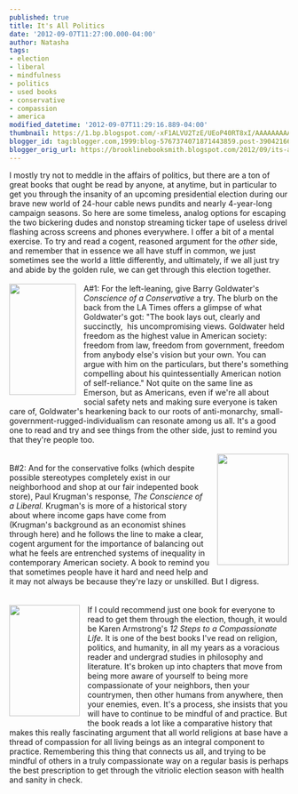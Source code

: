 ```yaml
---
published: true
title: It's All Politics
date: '2012-09-07T11:27:00.000-04:00'
author: Natasha
tags:
- election
- liberal
- mindfulness
- politics
- used books
- conservative
- compassion
- america
modified_datetime: '2012-09-07T11:29:16.889-04:00'
thumbnail: https://1.bp.blogspot.com/-xF1ALVU2TzE/UEoP40RT8xI/AAAAAAAAAzY/Xd1wqGhf4Rw/s72-c/goldwater.jpg
blogger_id: tag:blogger.com,1999:blog-5767374071871443859.post-3904216660189079821
blogger_orig_url: https://brooklinebooksmith.blogspot.com/2012/09/its-all-politics.html
---
```


I mostly try not to meddle in the affairs of politics, but there are a ton of great books that ought be read by anyone, at anytime, but in particular to get you through the insanity of an upcoming presidential election during our brave new world of 24-hour cable news pundits and nearly 4-year-long campaign seasons. So here are some timeless, analog options for escaping the&nbsp;two bickering dudes and nonstop streaming&nbsp;ticker tape&nbsp;of useless drivel flashing across screens and phones everywhere.&nbsp;I&nbsp;offer a bit of a mental exercise. To try and read a cogent, reasoned argument for the <i>other </i>side, and remember that in essence we all have stuff in common, we just sometimes see the world a little differently, and ultimately, if we all just try and abide by the golden rule, we can get through this election together.<br /><br /><a href="https://1.bp.blogspot.com/-xF1ALVU2TzE/UEoP40RT8xI/AAAAAAAAAzY/Xd1wqGhf4Rw/s1600/goldwater.jpg" imageanchor="1" style="clear: left; float: left; margin-bottom: 1em; margin-right: 1em;"><img border="0" height="200" src="https://1.bp.blogspot.com/-xF1ALVU2TzE/UEoP40RT8xI/AAAAAAAAAzY/Xd1wqGhf4Rw/s200/goldwater.jpg" width="120" /></a>A#1: For the left-leaning, give Barry Goldwater's <i>Conscience of a Conservative</i>&nbsp;a try. The blurb on the back from the LA Times offers a glimpse of what Goldwater's got: "The book lays out, clearly and succinctly, &nbsp;his uncompromising views. Goldwater held freedom as the highest value in American society: freedom from law, freedom from government, freedom from anybody else's vision but your own. You can argue with him on the particulars, but there's something compelling about his quintessentially American notion of self-reliance." Not quite on the same line as Emerson, but as Americans, even if we're all about social safety nets and making sure everyone is taken care of, Goldwater's&nbsp;hearkening&nbsp;back to our roots of anti-monarchy, small-government-rugged-individualism can resonate among us all. It's a good one to read and try and see things from the other side, just to remind you that they're people too.<br /><br /><a href="https://2.bp.blogspot.com/-Ekow9zkofEo/UEoP5txrmxI/AAAAAAAAAzg/yaKtyd4vwVs/s1600/liberal.jpg" imageanchor="1" style="clear: right; float: right; margin-bottom: 1em; margin-left: 1em;"><img border="0" height="200" src="https://2.bp.blogspot.com/-Ekow9zkofEo/UEoP5txrmxI/AAAAAAAAAzg/yaKtyd4vwVs/s200/liberal.jpg" width="129" /></a><br />B#2: And for the conservative folks (which despite possible stereotypes completely exist in our neighborhood and shop at our fair indepented book store), Paul Krugman's response, <i>The Conscience of a Liberal. </i>Krugman's is more of a historical story about where income gaps have come from (Krugman's background as an economist shines through here) and he follows the line to make a clear, cogent argument for the importance of balancing out what he feels are entrenched systems of inequality in contemporary American society. A book to remind you that sometimes people have it hard and need help and it may not always be because they're lazy or unskilled. But I digress.<br /><br /><br /><a href="https://3.bp.blogspot.com/-PYLtRZngHr0/UEoP6KcwChI/AAAAAAAAAzo/em_vis2snKM/s1600/compassionate.jpg" imageanchor="1" style="clear: left; float: left; margin-bottom: 1em; margin-right: 1em;"><img border="0" height="200" src="https://3.bp.blogspot.com/-PYLtRZngHr0/UEoP6KcwChI/AAAAAAAAAzo/em_vis2snKM/s200/compassionate.jpg" width="127" /></a>If I could recommend just one book for everyone to read to get them through the election, though, it would be Karen Armstrong's <i>12 Steps to a Compassionate Life.</i>&nbsp;It is one of the best books I've read on religion, politics, and humanity, in all my years as a voracious reader and undergrad studies in philosophy and literature. It's broken up into chapters that move from being more aware of yourself to being more compassionate of your neighbors, then your countrymen, then other humans from anywhere, then your enemies, even. It's a process, she insists that you will have to continue to be mindful of and practice. But the book reads a lot like a comparative history that makes this really fascinating argument that all world religions at base have a thread of compassion for all living beings as an integral component to practice. Remembering this thing that connects us all, and trying to be mindful of others in a truly compassionate way on a regular basis is perhaps the best prescription to get through the vitriolic election season with health and sanity in check.